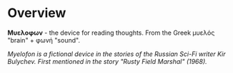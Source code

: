 
# Overview
**Μυελοφων** - the device for reading thoughts. From the Greek μυελός "brain" + φωνή "sound". 

_Myelofon is a fictional device in the stories of the Russian Sci-Fi writer Kir Bulychev. First mentioned in the story "Rusty Field Marshal" (1968)._

